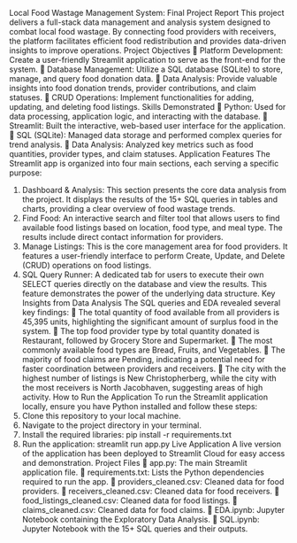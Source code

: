 Local Food Wastage Management System: Final Project Report
This project delivers a full-stack data management and analysis system designed to combat local food wastage. By connecting food providers with receivers, the platform facilitates efficient food redistribution and provides data-driven insights to improve operations.
Project Objectives
 Platform Development: Create a user-friendly Streamlit application to serve as the front-end for the system.
 Database Management: Utilize a SQL database (SQLite) to store, manage, and query food donation data.
 Data Analysis: Provide valuable insights into food donation trends, provider contributions, and claim statuses.
 CRUD Operations: Implement functionalities for adding, updating, and deleting food listings.
Skills Demonstrated
 Python: Used for data processing, application logic, and interacting with the database.
 Streamlit: Built the interactive, web-based user interface for the application.
 SQL (SQLite): Managed data storage and performed complex queries for trend analysis.
 Data Analysis: Analyzed key metrics such as food quantities, provider types, and claim statuses.
Application Features
The Streamlit app is organized into four main sections, each serving a specific purpose:
1. Dashboard & Analysis: This section presents the core data analysis from the project. It displays the results of the 15+ SQL queries in tables and charts, providing a clear overview of food wastage trends.
2. Find Food: An interactive search and filter tool that allows users to find available food listings based on location, food type, and meal type. The results include direct contact information for providers.
3. Manage Listings: This is the core management area for food providers. It features a user-friendly interface to perform Create, Update, and Delete (CRUD) operations on food listings.
4. SQL Query Runner: A dedicated tab for users to execute their own SELECT queries directly on the database and view the results. This feature demonstrates the power of the underlying data structure.
Key Insights from Data Analysis
The SQL queries and EDA revealed several key findings:
 The total quantity of food available from all providers is 45,395 units, highlighting the significant amount of surplus food in the system.
 The top food provider type by total quantity donated is Restaurant, followed by Grocery Store and Supermarket.
 The most commonly available food types are Bread, Fruits, and Vegetables.
 The majority of food claims are Pending, indicating a potential need for faster coordination between providers and receivers.
 The city with the highest number of listings is New Christopherberg, while the city with the most receivers is North Jacobhaven, suggesting areas of high activity.
How to Run the Application
To run the Streamlit application locally, ensure you have Python installed and follow these steps:
1. Clone this repository to your local machine.
2. Navigate to the project directory in your terminal.
3. Install the required libraries: pip install -r requirements.txt
4. Run the application: streamlit run app.py
Live Application
A live version of the application has been deployed to Streamlit Cloud for easy access and demonstration.
Project Files
 app.py: The main Streamlit application file.
 requirements.txt: Lists the Python dependencies required to run the app.
 providers_cleaned.csv: Cleaned data for food providers.
 receivers_cleaned.csv: Cleaned data for food receivers.
 food_listings_cleaned.csv: Cleaned data for food listings.
 claims_cleaned.csv: Cleaned data for food claims.
 EDA.ipynb: Jupyter Notebook containing the Exploratory Data Analysis.
 SQL.ipynb: Jupyter Notebook with the 15+ SQL queries and their outputs.

